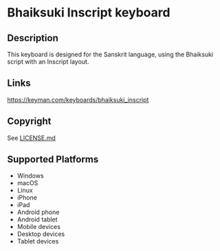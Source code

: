 Bhaiksuki Inscript keyboard
==============

Description
-----------
This keyboard is designed for the Sanskrit language, using the Bhaiksuki script with an Inscript layout.

Links
-----
https://keyman.com/keyboards/bhaiksuki_inscript

Copyright
---------
See [LICENSE.md](LICENSE.md)

Supported Platforms
-------------------
 * Windows
 * macOS
 * Linux
 * iPhone
 * iPad
 * Android phone
 * Android tablet
 * Mobile devices
 * Desktop devices
 * Tablet devices

